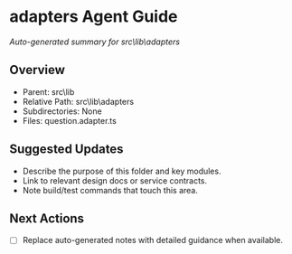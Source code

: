 ﻿# adapters Agent Guide
*Auto-generated summary for src\lib\adapters*

## Overview
- Parent: src\lib
- Relative Path: src\lib\adapters
- Subdirectories: None
- Files: question.adapter.ts

## Suggested Updates
- Describe the purpose of this folder and key modules.
- Link to relevant design docs or service contracts.
- Note build/test commands that touch this area.

## Next Actions
- [ ] Replace auto-generated notes with detailed guidance when available.
